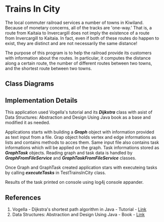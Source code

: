 Trains In City
===================
The local commuter railroad services a number of towns in Kiwiland. Because of monetary concerns, all of the tracks are 'one-way.' That is, a route from Kaitaia to Invercargill does not imply the existence of a route from Invercargill to Kaitaia. In fact, even if both of these routes do happen to exist, they are distinct and are not necessarily the same distance!

The purpose of this program is to help the railroad provide its customers with information about the routes. In particular, it computes the distance along a certain route, the number of different routes between two towns, and the shortest route between two towns.

Class Diagrams
-------------

Implementation Details
-------------
This application used Vogella's tutorial and its ***Dijkstra*** class with asist of Data Structures: Abstraction and Design Using Java book as a base and modified it as needed.

Applications starts with building a ***Graph*** object with information provided as text input from a file. Grap object holds vertex and edge informations as lists and contains methods to acces them. Same input file also contains task informations which will be applied on the graph. Task informations stored as ***GraphTask*** objects. Reading graph and task data is handled by ***GraphFromFileService*** and ***GraphTaskFromFileService*** classes.

Once Graph and GraphTask created application stars with executeing tasks by calling ***executeTasks*** in TestTrainsInCity class.

Results of the task printed on console using log4j console appander.

References
-------------

 1. Vogella - Dijkstra's shortest path algorithm in Java - Tutorial - [Link](http://www.vogella.com/tutorials/JavaAlgorithmsDijkstra/article.html#algorithm_implementation)
 2. Data Structures: Abstraction and Design Using Java - Book - [Link](http://www.amazon.com/Data-Structures-Abstraction-Design-Using/dp/0470128704)
